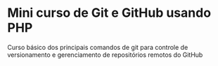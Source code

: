 # Mini curso de Git e GitHub usando PHP
Curso básico dos principais comandos de git para controle de versionamento e gerenciamento de repositórios remotos do GitHub

